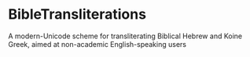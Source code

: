 # BibleTransliterations
A modern-Unicode scheme for transliterating Biblical Hebrew and Koine Greek, aimed at non-academic English-speaking users
